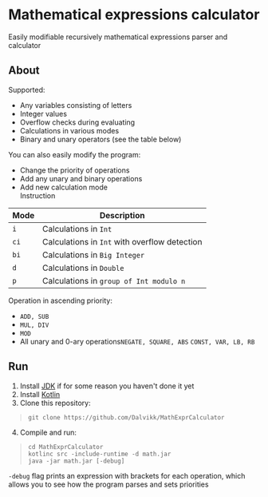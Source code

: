 # Mathematical expressions calculator

Easily modifiable recursively mathematical expressions parser and calculator 

## About
Supported:
* Any variables consisting of letters
* Integer values
* Overflow checks during evaluating
* Calculations in various modes
* Binary and unary operators (see the table below)

You can also easily modify the program:
* Change the priority of operations
* Add any unary and binary operations 
* Add new calculation mode   
Instruction

| Mode | Description |
| ---------------|----------------|
| `i` |Calculations in `Int`|
| `ci`  |Calculations in `Int` with overflow detection |
| `bi`  |Calculations in `Big Integer`|
| `d`  |Calculations in `Double`|
| `p`  |Calculations in `group of Int modulo n`|

Operation in ascending priority:
* `ADD, SUB`
* `MUL, DIV`
* `MOD`
*  All unary and 0-ary operations`NEGATE, SQUARE, ABS` `CONST, VAR, LB, RB`

## Run

1. Install [JDK](https://adoptopenjdk.net/) if for some reason you haven't done it yet
2. Install [Kotlin](https://kotlinlang.org/docs/command-line.html)
3. Clone this repository:
> `git clone https://github.com/Dalvikk/MathExprCalculator`
4. Compile and run:
> `cd MathExprCalculator`  
> `kotlinc src -include-runtime -d math.jar`      
> `java -jar math.jar [-debug]`

`-debug` flag prints an expression with brackets for each operation, which allows you to see how the program parses and sets priorities

